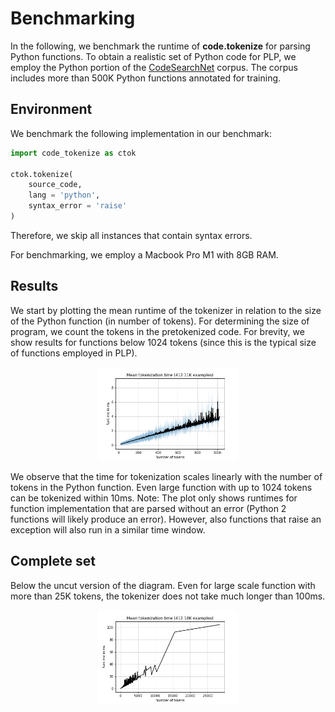 # Benchmarking

In the following, we benchmark the runtime of **code.tokenize** for parsing Python functions. To obtain a realistic set of Python code for PLP, we employ
the Python portion of the [CodeSearchNet](https://github.com/github/CodeSearchNet) corpus. The corpus includes more than 500K Python functions 
annotated for training.

## Environment 
We benchmark the following implementation in our benchmark:
```python
import code_tokenize as ctok

ctok.tokenize(
    source_code,
    lang = 'python',
    syntax_error = 'raise'
)
```
Therefore, we skip all instances that contain syntax errors. 

For benchmarking, we employ a Macbook Pro M1 with 8GB RAM.

## Results
We start by plotting the mean runtime of the tokenizer in relation
to the size of the Python function (in number of tokens). For determining the size of program, we count the tokens in the pretokenized code. For brevity, we show results for functions below 1024 tokens (since this is the typical size of functions employed in PLP).

<p align="center">
  <img height="150" src="https://github.com/cedricrupb/code_tokenize/raw/main/benchmark/runtime_raise.png" />
</p>

We observe that the time for tokenization scales linearly with the number of tokens in the Python function. Even large function with up to 1024 tokens can be tokenized within 10ms.
Note: The plot only shows runtimes for function implementation that are parsed without an error (Python 2 functions will likely produce an error). However, also functions that raise an exception will also run in a similar time window.


## Complete set
Below the uncut version of the diagram. Even for large scale function with
more than 25K tokens, the tokenizer does not take much longer than 100ms.

<p align="center">
  <img height="150" src="https://github.com/cedricrupb/code_tokenize/raw/main/benchmark/runtime_all.png" />
</p>

